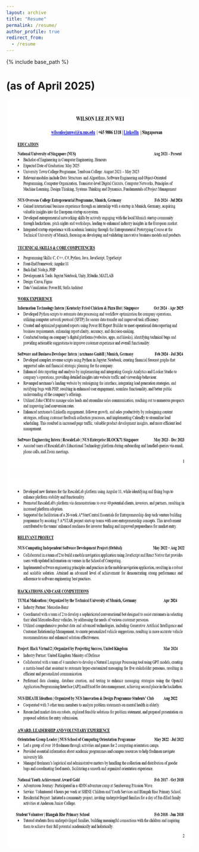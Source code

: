 ```yaml
---
layout: archive
title: "Resume"
permalink: /resume/
author_profile: true
redirect_from:
  - /resume
---
```


{% include base_path %}

# (as of April 2025)

<img src="/images/WilsonResume_Apr2025.jpg" height="1000px" width="800px">
<img src="/images/Wilson_Resume_Feb_2.jpg" height="1000px" width="800px">
